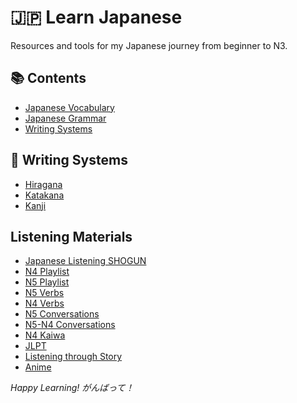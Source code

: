 # 🇯🇵 Learn Japanese

Resources and tools for my Japanese journey from beginner to N3.

## 📚 Contents

- [Japanese Vocabulary](vocab/)
- [Japanese Grammar](grammar/)
- [Writing Systems](characters.md)

## 📝 Writing Systems

- [Hiragana](characters.md)
- [Katakana](characters.md)
- [Kanji](kanji.md)

## Listening Materials

- [Japanese Listening SHOGUN](https://www.youtube.com/@Japanese-Listening-SHOGUN/playlists)
- [N4 Playlist](https://www.youtube.com/watch?v=R9oxpZhEE4Q&list=PLWD7V_WAPAfTdJBOXGicauPWFazSS_8rF)
- [N5 Playlist](https://www.youtube.com/watch?v=qLZt5NwiR2A&list=PLWD7V_WAPAfRYxu7YIzXI1hTURqaDc48W)
- [N5 Verbs](https://www.youtube.com/watch?v=1-WP81xXaRU&list=PLn_Pnar7YNuFzoSfdZOKOut8NCyMOzR7x)
- [N4 Verbs](https://www.youtube.com/watch?v=buBR7i2g3hM&list=PLVoh0TejuIyNV4ikifxdeNi84B-dof1fn)
- [N5 Conversations](https://www.youtube.com/@BookishJapan/playlists)
- [N5-N4 Conversations](https://www.youtube.com/@JSI55)
- [N4 Kaiwa](https://www.youtube.com/watch?v=08biKGDRbPI)
- [JLPT](https://www.youtube.com/@LuyendeJLPTcungto/videos)
- [Listening through Story](https://www.youtube.com/@NihongAudioLounge)
- [Anime](https://www.youtube.com/@AnimeMangaOfficial/playlists)

_Happy Learning! がんばって！_
